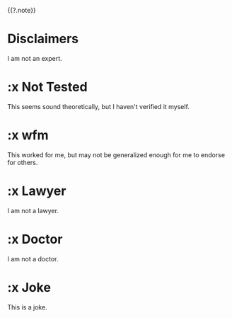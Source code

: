 {{?.note}}
# Disclaimers

I am not an expert.

# :x Not Tested
This seems sound theoretically, but I haven't verified it myself.

# :x wfm
This worked for me, but may not be generalized enough for me to endorse for others.

# :x Lawyer
I am not a lawyer.

# :x Doctor
I am not a doctor.

# :x Joke
This is a joke.
